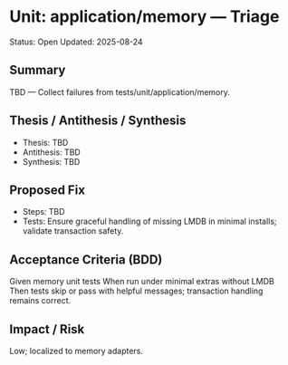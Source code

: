 # Unit: application/memory — Triage

Status: Open
Updated: 2025-08-24

## Summary
TBD — Collect failures from tests/unit/application/memory.

## Thesis / Antithesis / Synthesis
- Thesis: TBD
- Antithesis: TBD
- Synthesis: TBD

## Proposed Fix
- Steps: TBD
- Tests: Ensure graceful handling of missing LMDB in minimal installs; validate transaction safety.

## Acceptance Criteria (BDD)
Given memory unit tests
When run under minimal extras without LMDB
Then tests skip or pass with helpful messages; transaction handling remains correct.

## Impact / Risk
Low; localized to memory adapters.
